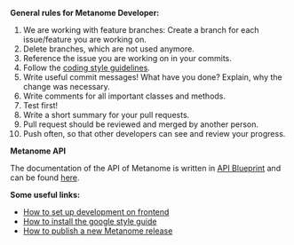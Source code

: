 **General rules for Metanome Developer:**

1. We are working with feature branches: Create a branch for each issue/feature you are working on.
2. Delete branches, which are not used anymore.
3. Reference the issue you are working on in your commits.
4. Follow the [coding style guidelines](https://code.google.com/p/google-styleguide/).
5. Write useful commit messages! What have you done? Explain, why the change was necessary.
6. Write comments for all important classes and methods.
7. Test first!
8. Write a short summary for your pull requests.
9. Pull request should be reviewed and merged by another person.
10. Push often, so that other developers can see and review your progress.

**Metanome API**

The documentation of the API of Metanome is written in [API Blueprint](https://apiblueprint.org/) and can be found [here](http://docs.metanome.apiary.io/#).

**Some useful links:**

* [How to set up development on frontend](https://github.com/HPI-Information-Systems/Metanome/wiki/Metanome-Frontend)
* [How to install the google style guide](https://github.com/HPI-Information-Systems/Metanome/wiki/Installing-the-google-styleguide-settings-in-intellij-and-eclipse)
* [How to publish a new Metanome release](https://github.com/HPI-Information-Systems/Metanome/wiki/Metanome-Releases)